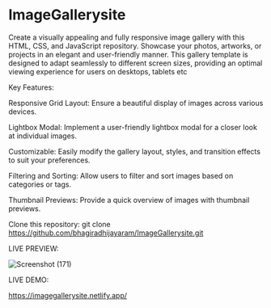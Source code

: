 # ImageGallerysite
Create a visually appealing and fully responsive image gallery with this HTML, CSS, and JavaScript repository. Showcase your photos, artworks, or projects in an elegant and user-friendly manner. This gallery template is designed to adapt seamlessly to different screen sizes, providing an optimal viewing experience for users on desktops, tablets etc

Key Features:

Responsive Grid Layout: Ensure a beautiful display of images across various devices.

Lightbox Modal: Implement a user-friendly lightbox modal for a closer look at individual images.

Customizable: Easily modify the gallery layout, styles, and transition effects to suit your preferences.

Filtering and Sorting: Allow users to filter and sort images based on categories or tags.

Thumbnail Previews: Provide a quick overview of images with thumbnail previews.

Clone this repository: git clone https://github.com/bhagiradhijayaram/ImageGallerysite.git

LIVE PREVIEW:

![Screenshot (171)](https://github.com/bhagiradhijayaram/ImageGallerysite/assets/116064700/b1065c23-86ae-4f3c-95d5-ae38fb6f44c7)

LIVE DEMO: 

https://imagegallerysite.netlify.app/



